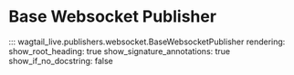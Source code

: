 # Base Websocket Publisher

::: wagtail_live.publishers.websocket.BaseWebsocketPublisher
    rendering:
      show_root_heading: true
      show_signature_annotations: true
      show_if_no_docstring: false
